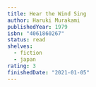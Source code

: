 ```yaml
---
title: Hear the Wind Sing
author: Haruki Murakami
publishedYear: 1979
isbn: "4061860267"
status: read
shelves:
  - fiction
  - japan
rating: 3
finishedDate: "2021-01-05"
---
```

